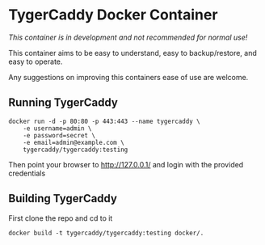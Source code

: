TygerCaddy Docker Container
=========================

_*This container is in development and not recommended for normal use!*_

This container aims to be easy to understand, easy to backup/restore, and easy to operate.

Any suggestions on improving this containers ease of use are welcome.

Running TygerCaddy
-----------------

    docker run -d -p 80:80 -p 443:443 --name tygercaddy \
        -e username=admin \
        -e password=secret \
        -e email=admin@example.com \
        tygercaddy/tygercaddy:testing

Then point your browser to http://127.0.0.1/ and login with the provided credentials

Building TygerCaddy
-----------------

First clone the repo and cd to it

    docker build -t tygercaddy/tygercaddy:testing docker/.
